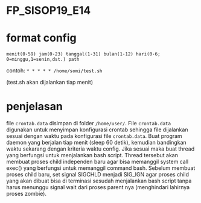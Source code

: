 # FP_SISOP19_E14

# format config
`menit(0-59) jam(0-23) tanggal(1-31) bulan(1-12) hari(0-6; 0=minggu,1=senin,dst.) path`

contoh: `* * * * * /home/somi/test.sh`

(test.sh akan dijalankan tiap menit)

# penjelasan
file `crontab.data` disimpan di folder `/home/user/`. File `crontab.data` digunakan untuk menyimpan konfigurasi crontab sehingga file dijalankan sesuai dengan waktu pada konfigurasi file `crontab.data`. Buat program daemon yang berjalan tiap menit (sleep 60 detik), kemudian bandingkan waktu sekarang dengan kriteria waktu config. Jika sesuai maka buat thread yang berfungsi untuk menjalankan bash script. Thread tersebut akan membuat proses child independen baru agar bisa memanggil system call exec() yang berfungsi untuk memanggil command bash. Sebelum membuat proses child baru, set signal SIGCHLD menjadi SIG_IGN agar proses child yang akan dibuat bisa di terminasi sesudah menjalankan bash script tanpa harus menunggu signal wait dari proses parent nya (menghindari lahirnya proses zombie).
